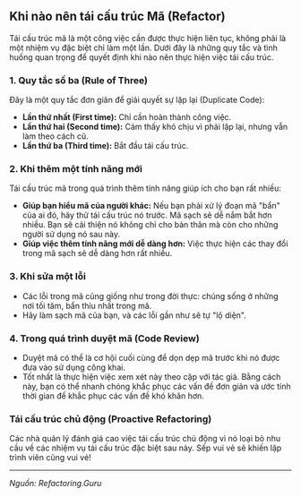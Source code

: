 ## Khi nào nên tái cấu trúc Mã (Refactor)

Tái cấu trúc mã là một công việc cần được thực hiện liên tục, không phải là một nhiệm vụ đặc biệt chỉ làm một lần. Dưới đây là những quy tắc và tình huống quan trọng để quyết định khi nào nên thực hiện việc tái cấu trúc.

### 1. Quy tắc số ba (Rule of Three)

Đây là một quy tắc đơn giản để giải quyết sự lặp lại (Duplicate Code):

* **Lần thứ nhất (First time):** Chỉ cần hoàn thành công việc.
* **Lần thứ hai (Second time):** Cảm thấy khó chịu vì phải lặp lại, nhưng vẫn làm theo cách cũ.
* **Lần thứ ba (Third time):** Bắt đầu tái cấu trúc.

### 2. Khi thêm một tính năng mới

Tái cấu trúc mã trong quá trình thêm tính năng giúp ích cho bạn rất nhiều:

* **Giúp bạn hiểu mã của người khác:** Nếu bạn phải xử lý đoạn mã "bẩn" của ai đó, hãy thử tái cấu trúc nó trước. Mã sạch sẽ dễ nắm bắt hơn nhiều. Bạn sẽ cải thiện nó không chỉ cho bản thân mà còn cho những người sử dụng nó sau này.
* **Giúp việc thêm tính năng mới dễ dàng hơn:** Việc thực hiện các thay đổi trong mã sạch sẽ dễ dàng hơn rất nhiều.

### 3. Khi sửa một lỗi

* Các lỗi trong mã cũng giống như trong đời thực: chúng sống ở những nơi tối tăm, bẩn thỉu nhất trong mã.
* Hãy làm sạch mã của bạn, và các lỗi gần như sẽ tự "lộ diện".

### 4. Trong quá trình duyệt mã (Code Review)

* Duyệt mã có thể là cơ hội cuối cùng để dọn dẹp mã trước khi nó được đưa vào sử dụng công khai.
* Tốt nhất là thực hiện việc xem xét này theo cặp với tác giả. Bằng cách này, bạn có thể nhanh chóng khắc phục các vấn đề đơn giản và ước tính thời gian để khắc phục các vấn đề khó khăn hơn.

### Tái cấu trúc chủ động (Proactive Refactoring)

Các nhà quản lý đánh giá cao việc tái cấu trúc chủ động vì nó loại bỏ nhu cầu về các nhiệm vụ tái cấu trúc đặc biệt sau này. Sếp vui vẻ sẽ khiến lập trình viên cũng vui vẻ!

---
*Nguồn: Refactoring.Guru*